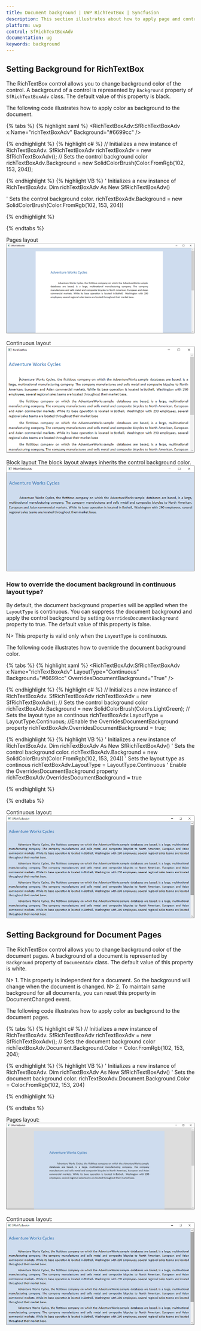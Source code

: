 ```yaml
---
title: Document background | UWP RichTextBox | Syncfusion
description: This section illustrates about how to apply page and control background color in UWP RichTextBox control.
platform: uwp
control: SfRichTextBoxAdv
documentation: ug
keywords: background
---
```


## Setting Background for RichTextBox
The RichTextBox control allows you to change background color of the control. A background of a control is represented by `Background` property of `SfRichTextBoxAdv` class. The default value of this property is black.

The following code illustrates how to apply color as background to the document.

{% tabs %}
{% highlight xaml %}
<RichTextBoxAdv:SfRichTextBoxAdv x:Name="richTextBoxAdv" Background="#6699cc" />


{% endhighlight %}
{% highlight c# %}
// Initializes a new instance of RichTextBoxAdv.
SfRichTextBoxAdv richTextBoxAdv = new SfRichTextBoxAdv();
// Sets the control background color
richTextBoxAdv.Background = new SolidColorBrush(Color.FromRgb(102, 153, 204));


{% endhighlight %}
{% highlight VB %}
' Initializes a new instance of RichTextBoxAdv.
Dim richTextBoxAdv As New SfRichTextBoxAdv()

' Sets the control background color.
richTextBoxAdv.Background = new SolidColorBrush(Color.FromRgb(102, 153, 204))


{% endhighlight %}

{% endtabs %}

Pages layout
![Pages layout](Image_images/control_page.PNG)

Continuous layout
![Continuous layout](Image_images/continous_noBackground.PNG)

Block layout
The block layout always inherits the control background color.
![Bolck layout](Image_images/Control_background_block.PNG)

### How to override the document background in continuous layout type?
By default, the document background properties will be applied when the `LayoutType` is continuous. You can suppress the document background and apply the control background by setting `OverridesDocumentBackground` property to true. The default value of this property is false.

N> This property is valid only when the `LayoutType` is continuous.

The following code illustrates how to override the document background color.

{% tabs %}
{% highlight xaml %}
<RichTextBoxAdv:SfRichTextBoxAdv x:Name="richTextBoxAdv" LayoutType="Continuous" Background="#6699cc" OverridesDocumentBackground="True" />


{% endhighlight %}
{% highlight c# %}
// Initializes a new instance of RichTextBoxAdv.
SfRichTextBoxAdv richTextBoxAdv = new SfRichTextBoxAdv();
// Sets the control background color
richTextBoxAdv.Background = new SolidColorBrush(Colors.LightGreen);
// Sets the layout type as continous 
richTextBoxAdv.LayoutType = LayoutType.Continuous;
//Enable the OverridesDocumentBackground property 
richTextBoxAdv.OverridesDocumentBackground = true;


{% endhighlight %}
{% highlight VB %}
' Initializes a new instance of RichTextBoxAdv.
Dim richTextBoxAdv As New SfRichTextBoxAdv()
' Sets the control background color.
richTextBoxAdv.Background = new SolidColorBrush(Color.FromRgb(102, 153, 204))
' Sets the layout type as continous 
richTextBoxAdv.LayoutType = LayoutType.Continuous
' Enable the OverridesDocumentBackground property
richTextBoxAdv.OverridesDocumentBackground = true


{% endhighlight %}

{% endtabs %}

Continuous layout:
![Continuous layout](Image_images/continous_layout.PNG)


## Setting Background for Document Pages

The RichTextBox control allows you to change background color of the document pages. A background of a document is represented by `Background` property of `DocumentAdv` class. The default value of this property is white.

N> 1. This property is independent for a document. So the background will change when the document is changed.
N> 2. To maintain same background for all documents, you can reset this property in DocumentChanged event.

The following code illustrates how to apply color as background to the document pages.

{% tabs %}
{% highlight c# %}
// Initializes a new instance of RichTextBoxAdv.
SfRichTextBoxAdv richTextBoxAdv = new SfRichTextBoxAdv();
// Sets the document background color
richTextBoxAdv.Document.Background.Color = Color.FromRgb(102, 153, 204);


{% endhighlight %}
{% highlight VB %}
' Initializes a new instance of RichTextBoxAdv.
Dim richTextBoxAdv As New SfRichTextBoxAdv()
' Sets the document background color.
richTextBoxAdv.Document.Background.Color = Color.FromRgb(102, 153, 204)



{% endhighlight %}

{% endtabs %}


Pages layout:
![Page background](Image_images/Pages_background.PNG)

Continuous layout:
![Continuos layout](Image_images/continous_layout.PNG)

